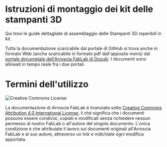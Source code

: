 # Istruzioni di montaggio dei kit delle stampanti 3D

Qui trovi le guide dettagliate di assemblaggio delle Stampanti 3D reperibili in kit. 

Tutta la documentazione scaricabile dal portale di GitHub si trova anche in formato Web (anche scaricabile in formato pdf dall'apposito menù) dal [portale documetale dell'Arroscia FabLab di Dozuki](http://arrosciafablab.dozuki.com/). I documenti sono allineati in tempo reale fra i due portali.

# Termini dell'utilizzo

![Creative Commons License](https://i.creativecommons.org/l/by/4.0/88x31.png)

La documentazione di Arroscia FabLab è licenziata sotto [Creative Commons Attribution 4.0 International License](https://creativecommons.org/licenses/by/4.0/), il chè significa che i documenti possono essere condivisi, copiati e modificati senza richiedere nessun permesso al nostro FabLab o all'autore del singolo documento. L'unica condizione è che attribuiate il lavoro sui documenti originali all'Arroscia FabLab e al suo autore, attraverso un link e indichiate ogni modifica apportata.
